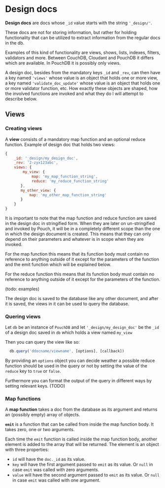 # Design docs
**Design docs** are docs whose `_id` value starts with the string `'_design/'`. 

These docs are not for storing information, but rather for holding functionality that can be utilized to extract information from the regular docs in the db. 

Examples of this kind of functionality are views, shows, lists, indexes, filters, validators and more. Between CouchDB, Cloudant and PouchDB it differs which are available. In PouchDB it is possibly only views. 

A design doc, besides from the mandatory keys `_id` and `_rev`, can then have a key named `'views'` whose value is an object that holds one or more view, a key named `'validate_doc_update'` whose value is an object that holds one or more validator function, etc. How exactly these objects are shaped, how the involved functions are invoked and what they do I will attempt to describe below. 

## Views
### Creating views
A **view** consists of a mandatory map function and an optional reduce function. Example of design doc that holds two views: 
```javascript
{
    _id: '_design/my_design_doc',
    _rev: '2-zyx123abc',
    views: {
        my_view: {
            map: 'my_map_function_string',
            reduce: 'my_reduce_function_string'
       }, 
       my_other_view: {
           map: 'my_other_map_function_string'
       }
    }   
}
```
It is important to note that the map function and reduce function are saved in the design doc in stringified form. When they are later on un-stringified and invoked by Pouch, it will be in a completely different scope than the one in which the design document is created. This means that they can only depend on their parameters and whatever is in scope when they are invoked. 

For the map function this means that its function body must contain no reference to anything outside of it except for the parameters of the function and the emit function which will be explained below.  

For the reduce function this means that its function body must contain no reference to anything outside of it except for the parameters of the function. 

(todo: examples)

The design doc is saved to the database like any other document, and after it is saved, the views in it can be used to query the database. 

### Quering views
Let `db` be an instance of `PouchDB` and let `'_design/my_design_doc'` be the `_id` of a design doc saved in `db` which holds a view named `my_view`

Then you can query the view like so:
```javascript
  db.query('ddocname/viewname', [options], [callback])
```
By providing an `options` object you can decide weather a possible reduce function should be used in the query or not by setting the value of the `reduce` key to `true` or `false`. 

Furthermore you can format the output of the query in different ways by setting relevant keys. (TODO)

### Map functions 
A **map function** takes a doc from the database as its argument and returns an (possibly empty) array of objects.  

**`emit`** is a function that can be called from inside the map function body. It takes zero, one or two arguments. 

Each time the `emit` function is called inside the map function body, another element is added to the array that will be returned. The element is an object with three properties: 
* `id` will have the `doc._id` as its value.
* `key` will have the first argument passed to `emit` as its value. Or `null` in case `emit` was called with zero arguments.
* `value` will have the second argument passed to `emit` as its value. Or `null` in case `emit` was called with one argument.













